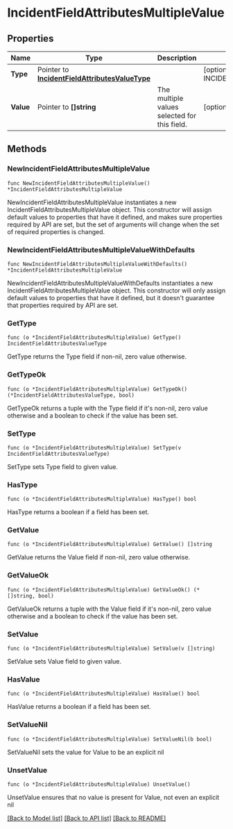 # IncidentFieldAttributesMultipleValue

## Properties

| Name      | Type                                                                                   | Description                                  | Notes                                                                |
| --------- | -------------------------------------------------------------------------------------- | -------------------------------------------- | -------------------------------------------------------------------- |
| **Type**  | Pointer to [**IncidentFieldAttributesValueType**](IncidentFieldAttributesValueType.md) |                                              | [optional] [default to INCIDENTFIELDATTRIBUTESVALUETYPE_MULTISELECT] |
| **Value** | Pointer to **[]string**                                                                | The multiple values selected for this field. | [optional]                                                           |

## Methods

### NewIncidentFieldAttributesMultipleValue

`func NewIncidentFieldAttributesMultipleValue() *IncidentFieldAttributesMultipleValue`

NewIncidentFieldAttributesMultipleValue instantiates a new IncidentFieldAttributesMultipleValue object.
This constructor will assign default values to properties that have it defined,
and makes sure properties required by API are set, but the set of arguments
will change when the set of required properties is changed.

### NewIncidentFieldAttributesMultipleValueWithDefaults

`func NewIncidentFieldAttributesMultipleValueWithDefaults() *IncidentFieldAttributesMultipleValue`

NewIncidentFieldAttributesMultipleValueWithDefaults instantiates a new IncidentFieldAttributesMultipleValue object.
This constructor will only assign default values to properties that have it defined,
but it doesn't guarantee that properties required by API are set.

### GetType

`func (o *IncidentFieldAttributesMultipleValue) GetType() IncidentFieldAttributesValueType`

GetType returns the Type field if non-nil, zero value otherwise.

### GetTypeOk

`func (o *IncidentFieldAttributesMultipleValue) GetTypeOk() (*IncidentFieldAttributesValueType, bool)`

GetTypeOk returns a tuple with the Type field if it's non-nil, zero value otherwise
and a boolean to check if the value has been set.

### SetType

`func (o *IncidentFieldAttributesMultipleValue) SetType(v IncidentFieldAttributesValueType)`

SetType sets Type field to given value.

### HasType

`func (o *IncidentFieldAttributesMultipleValue) HasType() bool`

HasType returns a boolean if a field has been set.

### GetValue

`func (o *IncidentFieldAttributesMultipleValue) GetValue() []string`

GetValue returns the Value field if non-nil, zero value otherwise.

### GetValueOk

`func (o *IncidentFieldAttributesMultipleValue) GetValueOk() (*[]string, bool)`

GetValueOk returns a tuple with the Value field if it's non-nil, zero value otherwise
and a boolean to check if the value has been set.

### SetValue

`func (o *IncidentFieldAttributesMultipleValue) SetValue(v []string)`

SetValue sets Value field to given value.

### HasValue

`func (o *IncidentFieldAttributesMultipleValue) HasValue() bool`

HasValue returns a boolean if a field has been set.

### SetValueNil

`func (o *IncidentFieldAttributesMultipleValue) SetValueNil(b bool)`

SetValueNil sets the value for Value to be an explicit nil

### UnsetValue

`func (o *IncidentFieldAttributesMultipleValue) UnsetValue()`

UnsetValue ensures that no value is present for Value, not even an explicit nil

[[Back to Model list]](../README.md#documentation-for-models) [[Back to API list]](../README.md#documentation-for-api-endpoints) [[Back to README]](../README.md)
